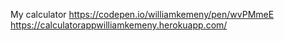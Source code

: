 My calculator
https://codepen.io/williamkemeny/pen/wvPMmeE
https://calculatorappwilliamkemeny.herokuapp.com/
